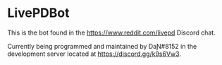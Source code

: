 # LivePDBot

This is the bot found in the https://www.reddit.com/livepd Discord chat.  

Currently being programmed and maintained by DaƝ#8152 in the development server located at https://discord.gg/k9s6Vw3.
 
